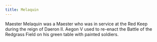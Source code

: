```yaml
---
title: Melaquin
---
```


Maester Melaquin was a Maester who was in service at the Red Keep during the reign of Daeron II. Aegon V used to re-enact the Battle of the Redgrass Field on his green table with painted soldiers.


